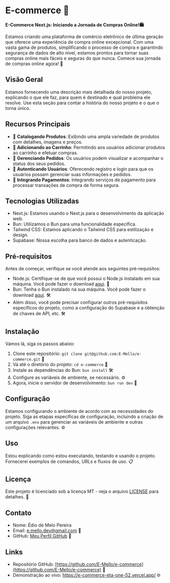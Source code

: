 # E-commerce 🛒

**E-Commerce Next.js: Iniciando a Jornada de Compras Online!🛍️**

Estamos criando uma plataforma de comércio eletrônico de última geração que oferece uma experiência de compra online excepcional. Com uma vasta gama de produtos, simplificando o processo de compra e garantindo segurança de dados de alto nível, estamos prontos para tornar suas compras online mais fáceis e seguras do que nunca. Comece sua jornada de compras online agora! 🚀

## Visão Geral

Estamos fornecendo uma descrição mais detalhada do nosso projeto, explicando o que ele faz, para quem é destinado e qual problema ele resolve. Use esta seção para contar a história do nosso projeto e o que o torna único.

## Recursos Principais

- 🛒 **Catalogando Produtos**: Exibindo uma ampla variedade de produtos com detalhes, imagens e preços.
- 🛒 **Adicionando ao Carrinho**: Permitindo aos usuários adicionar produtos ao carrinho e efetuar compras.
- 🛒 **Gerenciando Pedidos**: Os usuários podem visualizar e acompanhar o status dos seus pedidos.
- 🛒 **Autenticando Usuários**: Oferecendo registro e login para que os usuários possam gerenciar suas informações e pedidos.
- 🛒 **Integrando Pagamentos**: Integrando serviços de pagamento para processar transações de compra de forma segura.

## Tecnologias Utilizadas

- Next.js: Estamos usando o Next.js para o desenvolvimento da aplicação web.
- Bun: Utilizamos o Bun para uma funcionalidade específica.
- Tailwind CSS: Estamos aplicando o Tailwind CSS para estilização e design.
- Supabase: Nossa escolha para banco de dados e autenticação.

## Pré-requisitos

Antes de começar, verifique se você atende aos seguintes pré-requisitos:

- Node.js: Certifique-se de que você possui o Node.js instalado em sua máquina. Você pode fazer o download [aqui](https://nodejs.org/). 🚀
- Bun: Tenha o Bun instalado na sua máquina. Você pode fazer o download [aqui](https://bun.sh/). 🛠️
- Além disso, você pode precisar configurar outros pré-requisitos específicos do projeto, como a configuração do Supabase e a obtenção de chaves de API, etc. 🛠️

## Instalação

Vamos lá, siga os passos abaixo:

1. Clone este repositório: `git clone git@github.com:E-Mello/e-commerce.git` 🚀
2. Vá até o diretório do projeto: `cd e-commerce` 📂
3. Instale as dependências do Bun: `bun install` 🛠️
4. Configure as variáveis de ambiente, se necessário. ⚙️
5. Agora, inicie o servidor de desenvolvimento: `bun run dev` 🚀

## Configuração

Estamos configurando o ambiente de acordo com as necessidades do projeto. Siga as etapas específicas de configuração, incluindo a criação de um arquivo `.env` para gerenciar as variáveis de ambiente e outras configurações relevantes. ⚙️

## Uso

Estou explicando como estou executando, testando e usando o projeto. Fornecerei exemplos de comandos, URLs e fluxos de uso. 📋

## Licença

Este projeto é licenciado sob a licença MT - veja o arquivo [LICENSE](LICENSE) para detalhes. 📜

## Contato

- Nome: Édio de Melo Pereira
- Email: <e.mello.dev@gmail.com> 📧
- GitHub: [Meu Perfil GitHub](https://github.com/E-Mello) 🦉

## Links

- Repositório GitHub: [https://github.com/E-Mello/e-commerce](https://github.com/E-Mello/e-commerce) 🚀
- Demonstração ao vivo: <https://e-commerce-eta-one-52.vercel.app/> 🌐
